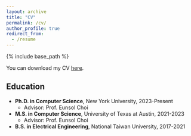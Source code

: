 ```yaml
---
layout: archive
title: "CV"
permalink: /cv/
author_profile: true
redirect_from:
  - /resume
---
```


{% include base_path %}

You can download my CV [here](/files/cv/CV_Oct072025.pdf).

## Education

* **Ph.D. in Computer Science**, New York University, 2023-Present
  * Advisor: Prof. Eunsol Choi
* **M.S. in Computer Science**, University of Texas at Austin, 2021-2023
  * Advisor: Prof. Eunsol Choi
* **B.S. in Electrical Engineering**, National Taiwan University, 2017-2021
